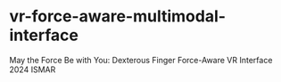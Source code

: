 # vr-force-aware-multimodal-interface
May the Force Be with You: Dexterous Finger Force-Aware VR Interface 2024 ISMAR
